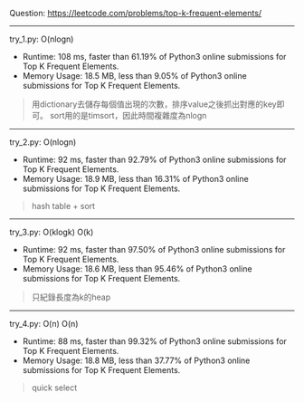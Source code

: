 Question: https://leetcode.com/problems/top-k-frequent-elements/

---

try_1.py: O(nlogn)
* Runtime: 108 ms, faster than 61.19% of Python3 online submissions for Top K Frequent Elements.
* Memory Usage: 18.5 MB, less than 9.05% of Python3 online submissions for Top K Frequent Elements.

> 用dictionary去儲存每個值出現的次數，排序value之後抓出對應的key即可。
> sort用的是timsort，因此時間複雜度為nlogn

---

try_2.py: O(nlogn)
* Runtime: 92 ms, faster than 92.79% of Python3 online submissions for Top K Frequent Elements.
* Memory Usage: 18.9 MB, less than 16.31% of Python3 online submissions for Top K Frequent Elements.

> hash table + sort

---

try_3.py: O(klogk) O(k)

* Runtime: 92 ms, faster than 97.50% of Python3 online submissions for Top K Frequent Elements.
* Memory Usage: 18.6 MB, less than 95.46% of Python3 online submissions for Top K Frequent Elements.

> 只紀錄長度為k的heap

---

try_4.py: O(n) O(n)

* Runtime: 88 ms, faster than 99.32% of Python3 online submissions for Top K Frequent Elements.
* Memory Usage: 18.8 MB, less than 37.77% of Python3 online submissions for Top K Frequent Elements.

> quick select
